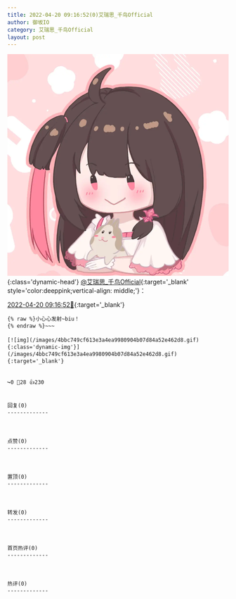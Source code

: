 ```yaml
---
title: 2022-04-20 09:16:52(0)艾瑞思_千鸟Official
author: 御坂IO
category: 艾瑞思_千鸟Official
layout: post
---
```


![img](/images/7e08840c56f251de28bdf766b647bd5fe9a5d50a.jpg){:class='dynamic-head'}
[@艾瑞思_千鸟Official](https://space.bilibili.com/1090010845/dynamic){:target='_blank' style='color:deeppink;vertical-align: middle;'}：

[2022-04-20 09:16:52🔗](https://t.bilibili.com/651026899324108822){:target='_blank'}

~~~
{% raw %}小心心发射~biu！
{% endraw %}~~~

[![img](/images/4bbc749cf613e3a4ea9980904b07d84a52e462d8.gif){:class='dynamic-img'}](/images/4bbc749cf613e3a4ea9980904b07d84a52e462d8.gif){:target='_blank'}


↪️0 💬28 👍230


回复(0)
-------------



点赞(0)
-------------



置顶(0)
-------------



转发(0)
-------------



首页热评(0)
-------------



热评(0)
-------------




